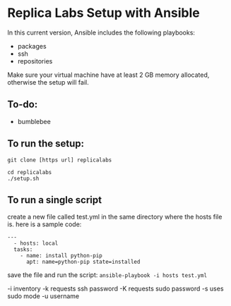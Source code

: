 # Replica Labs Setup with Ansible #

In this current version, Ansible includes the following playbooks:

*  packages
*  ssh
*  repositories

Make sure your virtual machine have at least 2 GB memory allocated, otherwise the setup will fail.  

## To-do: ##

*  bumblebee

## To run the setup: ##
```
git clone [https url] replicalabs
```

```
cd replicalabs
./setup.sh
```

## To run a single script ##

create a new file called test.yml in the same directory where the hosts file is. here is a sample code:

```
---
  - hosts: local
  tasks:
    - name: install python-pip
      apt: name=python-pip state=installed
```

save the file and run the script:
`ansible-playbook -i hosts test.yml`

-i inventory
-k requests ssh password
-K requests sudo password
-s uses sudo mode
-u username
